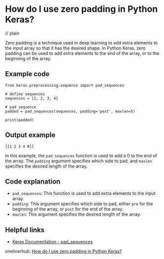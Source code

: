 # How do I use zero padding in Python Keras?
// plain

Zero padding is a technique used in deep learning to add extra elements to the input array so that it has the desired shape. In Python Keras, zero padding can be used to add extra elements to the end of the array, or to the beginning of the array.

## Example code

```
from keras.preprocessing.sequence import pad_sequences

# define sequences
sequences = [1, 2, 3, 4]

# pad sequence
padded = pad_sequences(sequences, padding='post', maxlen=5)

print(padded)
```

## Output example

```
[[1 2 3 4 0]]
```

In this example, the `pad_sequences` function is used to add a 0 to the end of the array. The `padding` argument specifies which side to pad, and `maxlen` specifies the desired length of the array.

## Code explanation

- `pad_sequences`: This function is used to add extra elements to the input array.
- `padding`: This argument specifies which side to pad, either `pre` for the beginning of the array, or `post` for the end of the array.
- `maxlen`: This argument specifies the desired length of the array.

## Helpful links
- [Keras Documentation - pad_sequences](https://keras.io/preprocessing/sequence/#pad_sequences)

onelinerhub: [How do I use zero padding in Python Keras?](https://onelinerhub.com/python-keras/how-do-i-use-zero-padding-in-python-keras)